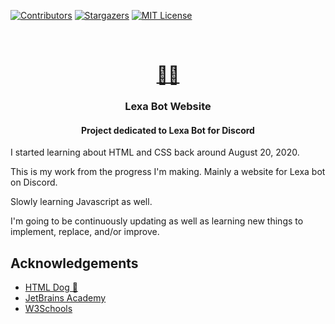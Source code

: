 [![Contributors][contributors-shield]][contributors-url]
[![Stargazers][stars-shield]][stars-url]
[![MIT License][license-shield]][license-url]


<br />
<p align="center">
  <a href="https://github.com/eunai/lexaBot-http">
    <h1 align="center">👨‍💻</h1>
  </a>

  <h3 align="center">Lexa Bot Website</h3>

  <h4 align="center">Project dedicated to Lexa Bot for Discord</h4>

I started learning about HTML and CSS back around August  20, 2020.

This is my work from the progress I'm making. Mainly a website for Lexa bot on Discord.

Slowly learning Javascript as well.

I'm going to be continuously updating as well as learning new things to implement, replace, and/or improve.

<!-- ACKNOWLEDGEMENTS -->
## Acknowledgements
* [HTML Dog 🐶](https://htmldog.com/guides/)
* [JetBrains Academy](https://hyperskill.org/)
* [W3Schools](https://www.w3schools.com/)

<!-- MARKDOWN LINKS & IMAGES -->
<!-- https://www.markdownguide.org/basic-syntax/#reference-style-links -->
[contributors-shield]: https://img.shields.io/github/contributors/eunai/lexaBot-http.svg?style=flat-square
[contributors-url]: https://github.com/eunai/lexaBot-http/graphs/contributors
[forks-shield]: https://img.shields.io/github/forks/eunai/lexaBot-http.svg?style=flat-square
[forks-url]: https://github.com/eunai/lexaBot-http/network/members
[stars-shield]: https://img.shields.io/github/stars/eunai/lexaBot-http.svg?style=flat-square
[stars-url]: https://github.com/eunai/lexaBot-http/stargazers
[issues-shield]: https://img.shields.io/github/issues/eunai/lexaBot-http.svg?style=flat-square
[issues-url]: https://github.com/eunai/lexaBot-http/issues
[license-shield]: https://img.shields.io/github/license/eunai/lexaBot-http.svg?style=flat-square
[license-url]: https://github.com/eunai/lexaBot-http/blob/master/LICENSE.txt
[product-screenshot]: about:blank
